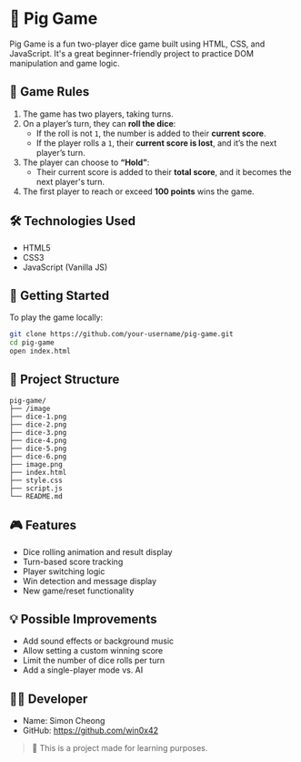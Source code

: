 # 🎲 Pig Game

Pig Game is a fun two-player dice game built using HTML, CSS, and JavaScript. It's a great beginner-friendly project to practice DOM manipulation and game logic.

## 🧩 Game Rules

1. The game has two players, taking turns.
2. On a player’s turn, they can **roll the dice**:
   - If the roll is not `1`, the number is added to their **current score**.
   - If the player rolls a `1`, their **current score is lost**, and it’s the next player’s turn.
3. The player can choose to **“Hold”**:
   - Their current score is added to their **total score**, and it becomes the next player's turn.
4. The first player to reach or exceed **100 points** wins the game.

## 🛠️ Technologies Used

- HTML5
- CSS3
- JavaScript (Vanilla JS)

## 🚀 Getting Started

To play the game locally:

```bash
git clone https://github.com/your-username/pig-game.git
cd pig-game
open index.html
```

## 📁 Project Structure

```
pig-game/
├── /image  
├── dice-1.png
├── dice-2.png
├── dice-3.png
├── dice-4.png
├── dice-5.png
├── dice-6.png
├── image.png
├── index.html       
├── style.css        
├── script.js  
└── README.md
```

## 🎮 Features

- Dice rolling animation and result display
- Turn-based score tracking
- Player switching logic
- Win detection and message display
- New game/reset functionality

## 💡 Possible Improvements

- Add sound effects or background music
- Allow setting a custom winning score
- Limit the number of dice rolls per turn
- Add a single-player mode vs. AI

## 👨‍💻 Developer

- Name: Simon Cheong
- GitHub: https://github.com/win0x42

> 🧠 This is a project made for learning purposes.
